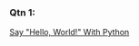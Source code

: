 <h3>Qtn 1:</h3> <a href="https://www.hackerrank.com/challenges/py-hello-world/problem?isFullScreen=true" target="_blank">Say "Hello, World!" With Python</a>

